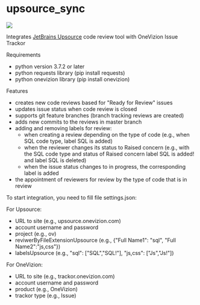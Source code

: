 # upsource_sync
![](./icon.png)

Integrates [JetBrains Upsource](https://www.jetbrains.com/upsource/) code review tool with OneVizion Issue Trackor

Requirements
- python version 3.7.2 or later
- python requests library (pip install requests)
- python onevizion library (pip install onevizion)

Features
- creates new code reviews based for "Ready for Review" issues
- updates issue status when code review is closed
- supports git feature branches (branch tracking reviews are created)
- adds new commits to the reviews in master branch
- adding and removing labels for review:
  + when creating a review depending on the type of code (e.g., when SQL code type, label SQL is added)
  + when the reviewer changes its status to Raised concern (e.g., with the SQL code type and status of Raised concern label SQL is added! and label SQL is deleted)
  + when the issue status changes to in progress, the corresponding label is added
- the appointment of reviewers for review by the type of code that is in review

To start integration, you need to fill file settings.json:

For Upsource:
- URL to site (e.g., upsource.onevizion.com)
- account username and password 
- project (e.g., ov)
- reviwerByFileExtensionUpsource (e.g., {"Full Name1": "sql", "Full Name2":"js,css"})
- labelsUpsource (e.g., "sql": ["SQL","SQL!"], "js,css": ["Js","Js!"])

For OneVizion:
- URL to site (e.g., trackor.onevizion.com)
- account username and password 
- product (e.g., OneVizion)
- trackor type (e.g., Issue)
